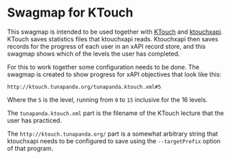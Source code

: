 Swagmap for KTouch
==================

This swagmap is intended to be used together with [KTouch](https://edu.kde.org/applications/all/ktouch) 
and [ktouchxapi](https://github.com/tunapanda/ktouchxapi).
KTouch saves statistics files that ktouchxapi reads. Ktouchxapi then saves records for the progress of each
user in an xAPI record store, and this swagmap shows which of the levels the user has completed.

For this to work together some configuration needs to be done. The swagmap is created to show progress for xAPI
objectives that look like this:

    http://ktouch.tunapanda.org/tunapanda.ktouch.xml#5

Where the `5` is the level, running from `0` to `15` inclusive for the 16 levels.

The `tunapanda.ktouch.xml` part is the filename of the KTouch lecture that the user has practiced.

The `http://ktouch.tunapanda.org/` part is a somewhat arbitrary string that ktouchxapi needs to be configured
to save using the `--targetPrefix` option of that program.
